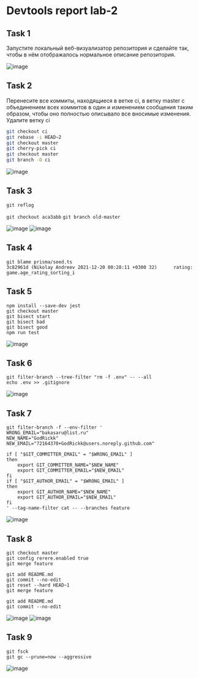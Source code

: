 <!-- report name -->
# Devtools report lab-2

## Task 1

Запустите локальный веб-визуализатор репозитория и сделайте так, чтобы в нём отображалось нормальное описание репозитория.

![image](docs/2.png)


## Task 2

Перенесите все коммиты, находящиеся в ветке ci, в ветку master с объединением всех коммитов в один и изменением сообщения таким образом, чтобы оно полностью описывало все вносимые изменения. Удалите ветку ci

<!-- code -->
```bash
git checkout ci
git rebase -i HEAD~2
git checkout master
git cherry-pick ci
git checkout master
git branch -D ci
```

![image](docs/2.png)


## Task 3

`git reflog`

`git checkout aca3abb`
`git branch old-master`

![image](docs/3,1.png)
![image](docs/3,2.png)


## Task 4

```
git blame prisma/seed.ts
3c82961d (Nikolay Andreev 2021-12-20 00:28:11 +0300 32)      rating: game.age_rating_sorting_i
```


## Task 5

```
npm install --save-dev jest
git checkout master
git bisect start
git bisect bad
git bisect good 
npm run test
```

![image](docs/5.png)


## Task 6

```
git filter-branch --tree-filter "rm -f .env" -- --all
echo .env >> .gitignore
```


![image](docs/6.png)


## Task 7

```
git filter-branch -f --env-filter '
WRONG_EMAIL="bakasaru@list.ru"
NEW_NAME="GodRickk"
NEW_EMAIL="72164370+GodRickk@users.noreply.github.com"

if [ "$GIT_COMMITTER_EMAIL" = "$WRONG_EMAIL" ]
then
    export GIT_COMMITTER_NAME="$NEW_NAME"
    export GIT_COMMITTER_EMAIL="$NEW_EMAIL"
fi
if [ "$GIT_AUTHOR_EMAIL" = "$WRONG_EMAIL" ]
then
    export GIT_AUTHOR_NAME="$NEW_NAME"
    export GIT_AUTHOR_EMAIL="$NEW_EMAIL"
fi
' --tag-name-filter cat -- --branches feature
```

![image](docs/7.png)


## Task 8

```
git checkout master
git config rerere.enabled true
git merge feature

git add README.md
git commit --no-edit
git reset --hard HEAD~1
git merge feature

git add README.md
git commit --no-edit
```

![image](docs/8.png)
![image](docs/8.2.png)


## Task 9

```
git fsck
git gc --prune=now --aggressive
```


![image](docs/910.png)

